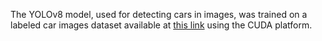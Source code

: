 The YOLOv8 model, used for detecting cars in images, was trained on a labeled car images dataset available at [this link](https://public.roboflow.com/object-detection/vehicles-openimages) using the CUDA platform.
